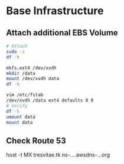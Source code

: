 # Base Infrastructure

## Attach additional EBS Volume
```bash
# Attach
sudo -s
df -h

mkfs.ext4 /dev/xvdh
mkdir /data
mount /dev/xvdh data
df -h

vim /etc/fstab
/dev/xvdh /data ext4 defaults 0 0
# Verify
df -h
umount data
mount data
```

## Check Route 53
host -t MX tresvitae.tk ns-....awsdns-...org